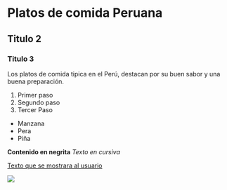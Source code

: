 # Platos de comida Peruana

## Titulo 2

### Titulo 3

Los platos de comida tipica en el Perú, destacan por su buen sabor y una buena preparación.

1. Primer paso
2. Segundo paso
3. Tercer Paso

* Manzana
* Pera
* Piña

**Contenido en negrita**  *Texto en cursiva*

[Texto que se mostrara al usuario](https://www.google.com/)

<img src="https://upload.wikimedia.org/wikipedia/commons/thumb/5/5a/Computer_keyboard_ES_layout.svg/1200px-Computer_keyboard_ES_layout.svg.png" >
